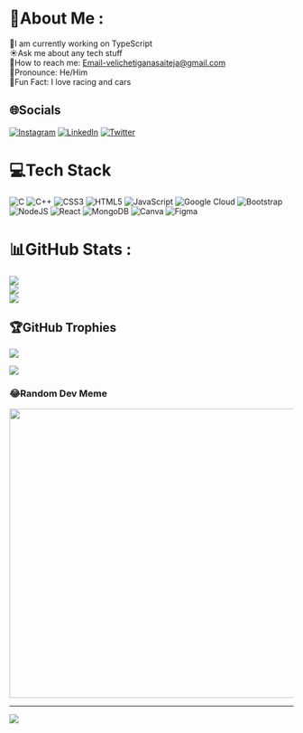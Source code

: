 # 💫About Me :
🔭I am currently working on TypeScript <br>
☀️Ask me about any tech stuff <br>
📨How to reach me: Email-velichetiganasaiteja@gmail.com <br>
🙂Pronounce: He/Him <br>
🥂Fun Fact: I love racing and cars <br>

## 🌐Socials
[![Instagram](https://img.shields.io/badge/Instagram-%23E4405F.svg?logo=Instagram&logoColor=white)](https://instagram.com/thenameis_gana_) [![LinkedIn](https://img.shields.io/badge/LinkedIn-%230077B5.svg?logo=linkedin&logoColor=white)](https://linkedin.com/in/gana-sai-teja-velicheti) [![Twitter](https://img.shields.io/badge/Twitter-%231DA1F2.svg?logo=Twitter&logoColor=white)](https://twitter.com/@Ganasaiteja1) 

# 💻Tech Stack
![C](https://img.shields.io/badge/c-%2300599C.svg?style=for-the-badge&logo=c&logoColor=white) ![C++](https://img.shields.io/badge/c++-%2300599C.svg?style=for-the-badge&logo=c%2B%2B&logoColor=white) ![CSS3](https://img.shields.io/badge/css3-%231572B6.svg?style=for-the-badge&logo=css3&logoColor=white) ![HTML5](https://img.shields.io/badge/html5-%23E34F26.svg?style=for-the-badge&logo=html5&logoColor=white) ![JavaScript](https://img.shields.io/badge/javascript-%23323330.svg?style=for-the-badge&logo=javascript&logoColor=%23F7DF1E) ![Google Cloud](https://img.shields.io/badge/Google%20Cloud-%234285F4.svg?style=for-the-badge&logo=google-cloud&logoColor=white) ![Bootstrap](https://img.shields.io/badge/bootstrap-%23563D7C.svg?style=for-the-badge&logo=bootstrap&logoColor=white) ![NodeJS](https://img.shields.io/badge/node.js-6DA55F?style=for-the-badge&logo=node.js&logoColor=white) ![React](https://img.shields.io/badge/react-%2320232a.svg?style=for-the-badge&logo=react&logoColor=%2361DAFB) ![MongoDB](https://img.shields.io/badge/MongoDB-%234ea94b.svg?style=for-the-badge&logo=mongodb&logoColor=white) ![Canva](https://img.shields.io/badge/Canva-%2300C4CC.svg?style=for-the-badge&logo=Canva&logoColor=white) 	![Figma](https://img.shields.io/badge/figma-%23F24E1E.svg?style=for-the-badge&logo=figma&logoColor=white)
# 📊GitHub Stats :
![](https://github-readme-stats.vercel.app/api?username=gana-18&theme=tokyonight&hide_border=true&include_all_commits=false&count_private=true)<br/>
![](https://github-readme-streak-stats.herokuapp.com/?user=gana-18&theme=tokyonight&hide_border=true)<br/>
![](https://github-readme-stats.vercel.app/api/top-langs/?username=gana-18&theme=tokyonight&hide_border=true&include_all_commits=false&count_private=true&layout=compact)

## 🏆GitHub Trophies
![](https://github-profile-trophy.vercel.app/?username=gana-18&theme=monokai&no-frame=true&no-bg=false&margin-w=4)

![](https://quotes-github-readme.vercel.app/api?type=horizontal&theme=gruvbox)

### 😂Random Dev Meme
<img src="https://random-memer.herokuapp.com/" width="512px"/>

---
[![](https://visitcount.itsvg.in/api?id=gana-18&icon=0&color=0)](https://visitcount.itsvg.in)
